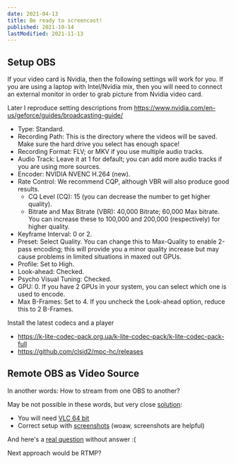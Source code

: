 ```yaml
---
date: 2021-04-13
title: Be ready to screencast!
published: 2021-10-14
lastModified: 2021-11-13
---
```


## Setup OBS

If your video card is Nvidia, then the following settings will work for you. If you are using a laptop with Intel/Nvidia mix, then you will need to connect an external monitor in order to grab picture from Nvidia video card.

Later I reproduce setting descriptions from https://www.nvidia.com/en-us/geforce/guides/broadcasting-guide/

- Type: Standard.
- Recording Path: This is the directory where the videos will be saved. Make sure the hard drive you select has enough space!
- Recording Format: FLV; or MKV if you use multiple audio tracks.
- Audio Track: Leave it at 1 for default; you can add more audio tracks if you are using more sources.
- Encoder: NVIDIA NVENC H.264 (new).
- Rate Control: We recommend CQP, although VBR will also produce good results.
	- CQ Level (CQ): 15 (you can decrease the number to get higher quality).
	- Bitrate and Max Bitrate (VBR): 40,000 Bitrate; 60,000 Max bitrate. You can increase these to 100,000 and 200,000 (respectively) for higher quality.
- Keyframe Interval: 0 or 2.
- Preset: Select Quality. You can change this to Max-Quality to enable 2-pass encoding; this will provide you a minor quality increase but may cause problems in limited situations in maxed out GPUs.
- Profile: Set to High.
- Look-ahead: Checked.
- Psycho Visual Tuning: Checked.
- GPU: 0. If you have 2 GPUs in your system, you can select which one is used to encode.
- Max B-Frames: Set to 4. If you uncheck the Look-ahead option, reduce this to 2 B-Frames.

Install the latest codecs and a player

- https://k-lite-codec-pack.org.ua/k-lite-codec-pack/k-lite-codec-pack-full
- https://github.com/clsid2/mpc-hc/releases

## Remote OBS as Video Source

In another words: How to stream from one OBS to another?

May be not possible in these words, but very close [solution](https://obsproject.com/forum/resources/obs-studio-send-an-udp-stream-to-a-second-pc-using-obs.455/):

- You will need [VLC 64 bit](https://obsproject.com/forum/threads/obs-studio-how-to-get-vlc-video-source.72661/)
- Correct setup with [screenshots](https://obsproject.com/forum/threads/obs-studio-send-an-udp-stream-to-a-second-pc-using-obs.55379/page-3) (woaw, screenshots are helpful) 

And here's a [real question](https://obsproject.com/forum/threads/receive-stream-from-other-obs-instance-as-source.77657/) without answer :(

Next approach would be RTMP?
